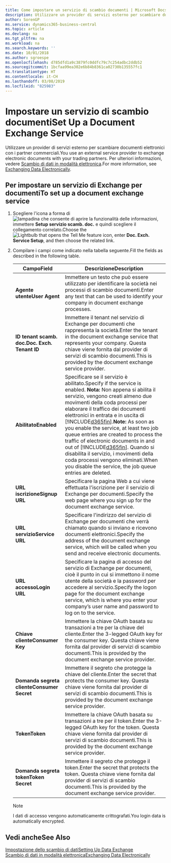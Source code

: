 ```yaml
---
title: Come impostare un servizio di scambio documenti | Microsoft Docs
description: Utilizzare un provider di servizi esterno per scambiare documenti elettronici con i partner commerciali.
author: SorenGP
ms.service: dynamics365-business-central
ms.topic: article
ms.devlang: na
ms.tgt_pltfrm: na
ms.workload: na
ms.search.keywords: ''
ms.date: 10/01/2018
ms.author: sgroespe
ms.openlocfilehash: d785dfd1a9c3879fc0ddfc79c7c254adbc2ddb52
ms.sourcegitcommit: 1bcfaa99ea302e6b84b8361ca02730b135557fc1
ms.translationtype: HT
ms.contentlocale: it-CH
ms.lasthandoff: 03/08/2019
ms.locfileid: "825983"
---
```

# <a name="set-up-a-document-exchange-service"></a><span data-ttu-id="18a4c-103">Impostare un servizio di scambio documenti</span><span class="sxs-lookup"><span data-stu-id="18a4c-103">Set Up a Document Exchange Service</span></span>
<span data-ttu-id="18a4c-104">Utilizzare un provider di servizi esterno per scambiare documenti elettronici con i partner commerciali.</span><span class="sxs-lookup"><span data-stu-id="18a4c-104">You use an external service provider to exchange electronic documents with your trading partners.</span></span> <span data-ttu-id="18a4c-105">Per ulteriori informazioni, vedere [Scambio di dati in modalità elettronica](across-data-exchange.md).</span><span class="sxs-lookup"><span data-stu-id="18a4c-105">For more information, see [Exchanging Data Electronically](across-data-exchange.md).</span></span>  

## <a name="to-set-up-a-document-exchange-service"></a><span data-ttu-id="18a4c-106">Per impostare un servizio di Exchange per documenti</span><span class="sxs-lookup"><span data-stu-id="18a4c-106">To set up a document exchange service</span></span>  
1. <span data-ttu-id="18a4c-107">Scegliere l'icona a forma di ![lampadina che consente di aprire la funzionalità delle informazioni](media/ui-search/search_small.png "Informazioni sull'operazione che si desidera eseguire"), immettere **Setup servizio scamb. doc.** e quindi scegliere il collegamento correlato.</span><span class="sxs-lookup"><span data-stu-id="18a4c-107">Choose the ![Lightbulb that opens the Tell Me feature](media/ui-search/search_small.png "Tell me what you want to do") icon, enter **Doc. Exch. Service Setup**, and then choose the related link.</span></span>  
2. <span data-ttu-id="18a4c-108">Compilare i campi come indicato nella tabella seguente.</span><span class="sxs-lookup"><span data-stu-id="18a4c-108">Fill the fields as described in the following table.</span></span>  

    |<span data-ttu-id="18a4c-109">Campo</span><span class="sxs-lookup"><span data-stu-id="18a4c-109">Field</span></span>|<span data-ttu-id="18a4c-110">Descrizione</span><span class="sxs-lookup"><span data-stu-id="18a4c-110">Description</span></span>|  
    |---------------------------------|---------------------------------------|  
    |<span data-ttu-id="18a4c-111">**Agente utente**</span><span class="sxs-lookup"><span data-stu-id="18a4c-111">**User Agent**</span></span>|<span data-ttu-id="18a4c-112">Immettere un testo che può essere utilizzato per identificare la società nei processi di scambio documenti.</span><span class="sxs-lookup"><span data-stu-id="18a4c-112">Enter any text that can be used to identify your company in document exchange processes.</span></span>|  
    |<span data-ttu-id="18a4c-113">**ID tenant scamb. doc.**</span><span class="sxs-lookup"><span data-stu-id="18a4c-113">**Doc. Exch. Tenant ID**</span></span>|<span data-ttu-id="18a4c-114">Immettere il tenant nel servizio di Exchange per documenti che rappresenta la società.</span><span class="sxs-lookup"><span data-stu-id="18a4c-114">Enter the tenant in the document exchange service that represents your company.</span></span> <span data-ttu-id="18a4c-115">Questa chiave viene fornita dal provider di servizi di scambio documenti.</span><span class="sxs-lookup"><span data-stu-id="18a4c-115">This is provided by the document exchange service provider.</span></span>|  
    |<span data-ttu-id="18a4c-116">**Abilitato**</span><span class="sxs-lookup"><span data-stu-id="18a4c-116">**Enabled**</span></span>|<span data-ttu-id="18a4c-117">Specificare se il servizio è abilitato.</span><span class="sxs-lookup"><span data-stu-id="18a4c-117">Specify if the service is enabled.</span></span> <span data-ttu-id="18a4c-118">**Nota:** Non appena si abilita il servizio, vengono creati almeno due movimenti della coda processi per elaborare il traffico dei documenti elettronici in entrata e in uscita di [!INCLUDE[d365fin](includes/d365fin_md.md)].</span><span class="sxs-lookup"><span data-stu-id="18a4c-118">**Note:**  As soon as you enable the service, at least two job queue entries are created to process the traffic of electronic documents in and out of [!INCLUDE[d365fin](includes/d365fin_md.md)].</span></span> <span data-ttu-id="18a4c-119">Quando si disabilita il servizio, i movimenti della coda processi vengono eliminati.</span><span class="sxs-lookup"><span data-stu-id="18a4c-119">When you disable the service, the job queue entries are deleted.</span></span>|  
    |<span data-ttu-id="18a4c-120">**URL iscrizione**</span><span class="sxs-lookup"><span data-stu-id="18a4c-120">**Signup URL**</span></span>|<span data-ttu-id="18a4c-121">Specificare la pagina Web a cui viene effettuata l'iscrizione per il servizio di Exchange per documenti.</span><span class="sxs-lookup"><span data-stu-id="18a4c-121">Specify the web page where you sign up for the document exchange service.</span></span>|  
    |<span data-ttu-id="18a4c-122">**URL servizio**</span><span class="sxs-lookup"><span data-stu-id="18a4c-122">**Service URL**</span></span>|<span data-ttu-id="18a4c-123">Specificare l'indirizzo del servizio di Exchange per documenti che verrà chiamato quando si inviano e ricevono documenti elettronici.</span><span class="sxs-lookup"><span data-stu-id="18a4c-123">Specify the address of the document exchange service, which will be called when you send and receive electronic documents.</span></span>|  
    |<span data-ttu-id="18a4c-124">**URL accesso**</span><span class="sxs-lookup"><span data-stu-id="18a4c-124">**Login URL**</span></span>|<span data-ttu-id="18a4c-125">Specificare la pagina di accesso del servizio di Exchange per documenti, cioè il punto in cui si immettono il nome utente della società e la password per accedere al servizio.</span><span class="sxs-lookup"><span data-stu-id="18a4c-125">Specify the logon page for the document exchange service, which is where you enter your company’s user name and password to log on to the service.</span></span>|  
    |<span data-ttu-id="18a4c-126">**Chiave cliente**</span><span class="sxs-lookup"><span data-stu-id="18a4c-126">**Consumer Key**</span></span>|<span data-ttu-id="18a4c-127">Immettere la chiave OAuth basata su transazioni a tre per la chiave del cliente.</span><span class="sxs-lookup"><span data-stu-id="18a4c-127">Enter the 3-legged OAuth key for the consumer key.</span></span> <span data-ttu-id="18a4c-128">Questa chiave viene fornita dal provider di servizi di scambio documenti.</span><span class="sxs-lookup"><span data-stu-id="18a4c-128">This is provided by the document exchange service provider.</span></span>|  
    |<span data-ttu-id="18a4c-129">**Domanda segreta cliente**</span><span class="sxs-lookup"><span data-stu-id="18a4c-129">**Consumer Secret**</span></span>|<span data-ttu-id="18a4c-130">Immettere il segreto che protegge la chiave del cliente.</span><span class="sxs-lookup"><span data-stu-id="18a4c-130">Enter the secret that protects the consumer key.</span></span> <span data-ttu-id="18a4c-131">Questa chiave viene fornita dal provider di servizi di scambio documenti.</span><span class="sxs-lookup"><span data-stu-id="18a4c-131">This is provided by the document exchange service provider.</span></span>|  
    |<span data-ttu-id="18a4c-132">**Token**</span><span class="sxs-lookup"><span data-stu-id="18a4c-132">**Token**</span></span>|<span data-ttu-id="18a4c-133">Immettere la chiave OAuth basata su transazioni a tre per il token.</span><span class="sxs-lookup"><span data-stu-id="18a4c-133">Enter the 3-legged OAuth key for the token.</span></span> <span data-ttu-id="18a4c-134">Questa chiave viene fornita dal provider di servizi di scambio documenti.</span><span class="sxs-lookup"><span data-stu-id="18a4c-134">This is provided by the document exchange service provider.</span></span>|  
    |<span data-ttu-id="18a4c-135">**Domanda segreta token**</span><span class="sxs-lookup"><span data-stu-id="18a4c-135">**Token Secret**</span></span>|<span data-ttu-id="18a4c-136">Immettere il segreto che protegge il token.</span><span class="sxs-lookup"><span data-stu-id="18a4c-136">Enter the secret that protects the token.</span></span> <span data-ttu-id="18a4c-137">Questa chiave viene fornita dal provider di servizi di scambio documenti.</span><span class="sxs-lookup"><span data-stu-id="18a4c-137">This is provided by the document exchange service provider.</span></span>|  

    > [!NOTE]  
    > <span data-ttu-id="18a4c-138">I dati di accesso vengono automaticamente crittografati.</span><span class="sxs-lookup"><span data-stu-id="18a4c-138">You login data is automatically encrypted.</span></span>

## <a name="see-also"></a><span data-ttu-id="18a4c-139">Vedi anche</span><span class="sxs-lookup"><span data-stu-id="18a4c-139">See Also</span></span>  
[<span data-ttu-id="18a4c-140">Impostazione dello scambio di dati</span><span class="sxs-lookup"><span data-stu-id="18a4c-140">Setting Up Data Exchange</span></span>](across-set-up-data-exchange.md)  
[<span data-ttu-id="18a4c-141">Scambio di dati in modalità elettronica</span><span class="sxs-lookup"><span data-stu-id="18a4c-141">Exchanging Data Electronically</span></span>](across-data-exchange.md)
